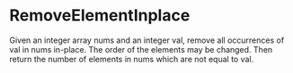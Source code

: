 # RemoveElementInplace
Given an integer array nums and an integer val, remove all occurrences of val in nums in-place. The order of the elements may be changed. Then return the number of elements in nums which are not equal to val.
